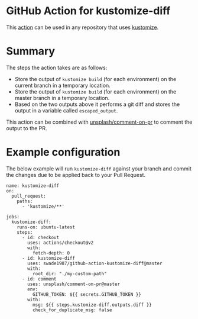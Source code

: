 # GitHub Action for kustomize-diff

This [action](https://help.github.com/en/actions) can be used in any repository that uses [kustomize](https://kustomize.io/).

# Summary

The steps the action takes are as follows:

- Store the output of `kustomize build` (for each environment) on the current branch in a temporary location.
- Store the output of `kustomize build` (for each environment) on the master branch in a temporary location.
- Based on the two outputs above it performs a git diff and stores the output in a variable called `escaped_output`.

This action can be combined with [unsplash/comment-on-pr](https://github.com/unsplash/comment-on-pr) to comment the output to the PR. 

# Example configuration

The below example will run `kustomize-diff` against your branch and commit the changes due to be applied back to your Pull Request.

```
name: kustomize-diff
on:
  pull_request:
    paths:
      - 'kustomize/**'

jobs:
  kustomize-diff:
    runs-on: ubuntu-latest
    steps:
      - id: checkout
        uses: actions/checkout@v2
        with:
          fetch-depth: 0
      - id: kustomize-diff
        uses: swade1987/github-action-kustomize-diff@master
        with:
          root_dir: "./my-custom-path"
      - id: comment
        uses: unsplash/comment-on-pr@master
        env:
          GITHUB_TOKEN: ${{ secrets.GITHUB_TOKEN }}
        with:
          msg: ${{ steps.kustomize-diff.outputs.diff }}
          check_for_duplicate_msg: false
```